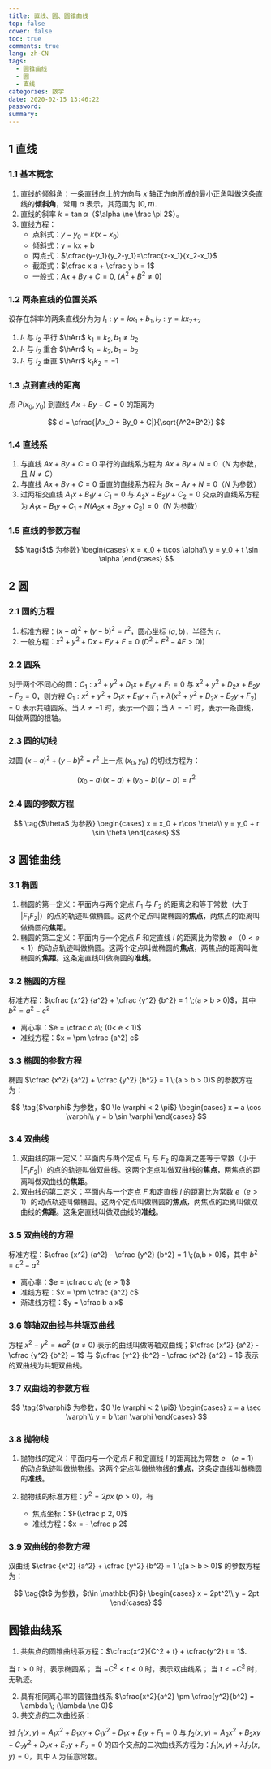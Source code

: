 ```yaml
---
title: 直线、圆、圆锥曲线
top: false
cover: false
toc: true
comments: true
lang: zh-CN
tags:
  - 圆锥曲线
  - 圆
  - 直线
categories: 数学
date: 2020-02-15 13:46:22
password:
summary:
---
```


## 1 直线

### 1.1 基本概念

1. 直线的倾斜角：一条直线向上的方向与 $x$ 轴正方向所成的最小正角叫做这条直线的**倾斜角**，常用 $\alpha$ 表示，其范围为 $[0, \pi)$.
2. 直线的斜率 $k = \tan{\alpha}$（$\alpha \ne \frac \pi 2$）。
3. 直线方程：
    - 点斜式：$y - y_0 = k(x-x_0)$
    - 倾斜式：y = kx + b
    - 两点式：$\cfrac{y-y_1}{y_2-y_1}=\cfrac{x-x_1}{x_2-x_1}$
    - 截距式：$\cfrac x a + \cfrac y b = 1$
    - 一般式：$Ax + By + C = 0, \; (A^2+B^2\ne 0)$

### 1.2 两条直线的位置关系

设存在斜率的两条直线分为为 $l_1: y = kx_1 + b_1, l_2: y = kx_2 + _2$

1. $l_1$ 与 $l_2$ 平行 $\hArr$ $k_1 = k_2, b_1 \ne b_2$
2. $l_1$ 与 $l_2$ 重合 $\hArr$ $k_1 = k_2, b_1 = b_2$
1. $l_1$ 与 $l_2$ 垂直 $\hArr$ $k_1 k_2 = -1$

### 1.3 点到直线的距离

点 $P(x_0,y_0)$ 到直线 $Ax + By +C=0$ 的距离为

$$
d = \cfrac{|Ax_0 + By_0 + C|}{\sqrt{A^2+B^2}}
$$

### 1.4 直线系

1. 与直线 $Ax + By +C=0$ 平行的直线系方程为 $Ax + By + N=0$（$N$ 为参数，且 $N\ne C$） 
2. 与直线 $Ax + By +C=0$ 垂直的直线系方程为 $Bx - Ay + N=0$（$N$ 为参数） 
3. 过两相交直线 $A_1x + B_1y + C_1 = 0$ 与 $A_2x + B_2y + C_2 = 0$ 交点的直线系方程为 $A_1x + B_1y + C_1 + N(A_2x + B_2y + C_2) = 0$（$N$ 为参数） 

### 1.5 直线的参数方程

$$
\tag{$t$ 为参数}
\begin{cases}
x = x_0 + t\cos \alpha\\
y = y_0 + t \sin \alpha
\end{cases}
$$

## 2 圆

### 2.1 圆的方程

1. 标准方程：$(x-a)^2 + (y-b)^2 = r^2$，圆心坐标 $(a,b)$，半径为 $r$.
2. 一般方程：$x^2 + y^2 + Dx + Ey + F =0\;(D^2+E^2-4F > 0))$

### 2.2 圆系

对于两个不同心的圆：$C_1: x^2 + y^2 + D_1x + E_1y + F_1 =0$ 与 $x^2 + y^2 + D_2x + E_2y + F_2 =0$，则方程 $C_1: x^2 + y^2 + D_1x + E_1y + F_1 + \lambda (x^2 + y^2 + D_2x + E_2y + F_2) =0$ 表示共轴圆系。当 $\lambda \ne -1$ 时，表示一个圆；当 $\lambda = -1$ 时，表示一条直线，叫做两圆的根轴。

### 2.3 圆的切线

过圆 $(x-a)^2 + (y-b)^2 = r^2$ 上一点 $(x_0,y_0)$ 的切线方程为：

$$
(x_0 - a)(x - a) + (y_0 - b)(y - b) = r^2
$$

### 2.4 圆的参数方程

$$
\tag{$\theta$ 为参数}
\begin{cases}
x = x_0 + r\cos \theta\\
y = y_0 + r \sin \theta
\end{cases}
$$

## 3 圆锥曲线

### 3.1 椭圆

1. 椭圆的第一定义：平面内与两个定点 $F_1$ 与 $F_2$ 的距离之和等于常数（大于 $|F_1F_2|$）的点的轨迹叫做椭圆。这两个定点叫做椭圆的**焦点**，两焦点的距离叫做椭圆的**焦距**。
2. 椭圆的第二定义：平面内与一个定点 $F$ 和定直线 $l$ 的距离比为常数 $e$ （$0< e <1$）的动点轨迹叫做椭圆。这两个定点叫做椭圆的**焦点**，两焦点的距离叫做椭圆的**焦距**。这条定直线叫做椭圆的**准线**。

### 3.2 椭圆的方程

标准方程：$\cfrac {x^2} {a^2} + \cfrac {y^2} {b^2} = 1 \;(a > b > 0)$，其中 $b^2 = a^2 - c^2$

- 离心率：$e = \cfrac c a\; (0< e < 1)$
- 准线方程：$x = \pm \cfrac {a^2} c$

### 3.3 椭圆的参数方程

椭圆 $\cfrac {x^2} {a^2} + \cfrac {y^2} {b^2} = 1 \;(a > b > 0)$ 的参数方程为：

$$
\tag{$\varphi$ 为参数，$0 \le \varphi < 2 \pi$}
\begin{cases}
x = a \cos \varphi\\
y = b \sin \varphi
\end{cases}
$$

### 3.4 双曲线

1. 双曲线的第一定义：平面内与两个定点 $F_1$ 与 $F_2$ 的距离之差等于常数（小于 $|F_1F_2|$）的点的轨迹叫做双曲线。这两个定点叫做双曲线的**焦点**，两焦点的距离叫做双曲线的**焦距**。
2. 双曲线的第二定义：平面内与一个定点 $F$ 和定直线 $l$ 的距离比为常数 $e$（$e > 1$）的动点轨迹叫做椭圆。这两个定点叫做椭圆的**焦点**，两焦点的距离叫做双曲线的**焦距**。这条定直线叫做双曲线的**准线**。

### 3.5 双曲线的方程

标准方程：$\cfrac {x^2} {a^2} - \cfrac {y^2} {b^2} = 1 \;(a,b > 0)$，其中 $b^2 = c^2 - a^2$

- 离心率：$e = \cfrac c a\; (e > 1)$
- 准线方程：$x = \pm \cfrac {a^2} c$
- 渐进线方程：$y = \cfrac b a x$

### 3.6 等轴双曲线与共轭双曲线

方程 $x^2 - y^2 = \pm a^2\; (a\ne 0)$ 表示的曲线叫做等轴双曲线；$\cfrac {x^2} {a^2} - \cfrac {y^2} {b^2} = 1$ 与 $\cfrac {y^2} {b^2} - \cfrac {x^2} {a^2} = 1$ 表示的双曲线为共轭双曲线。

### 3.7 双曲线的参数方程

$$
\tag{$\varphi$ 为参数，$0 \le \varphi < 2 \pi$}
\begin{cases}
x = a \sec \varphi\\
y = b \tan \varphi
\end{cases}
$$

### 3.8 抛物线

1. 抛物线的定义：平面内与一个定点 $F$ 和定直线 $l$ 的距离比为常数 $e$ （$e=1$）的动点轨迹叫做抛物线。这两个定点叫做抛物线的**焦点**，这条定直线叫做椭圆的**准线**。
2. 抛物线的标准方程：$y^2 = 2px\;(p> 0)$，有

    - 焦点坐标：$F(\cfrac p 2, 0)$
    - 准线方程：$x = - \cfrac p 2$

### 3.9 双曲线的参数方程

双曲线 $\cfrac {x^2} {a^2} + \cfrac {y^2} {b^2} = 1 \;(a > b > 0)$ 的参数方程为：

$$
\tag{$t$ 为参数，$t\in \mathbb{R}$}
\begin{cases}
x = 2pt^2\\
y = 2pt
\end{cases}
$$

## 圆锥曲线系

1. 共焦点的圆锥曲线系方程：$\cfrac{x^2}{C^2 + t} + \cfrac{y^2} t = 1$.

当 $t> 0$ 时，表示椭圆系；
当 $-C^2 < t < 0$ 时，表示双曲线系；
当 $t < -C^2$ 时，无轨迹。

2. 具有相同离心率的圆锥曲线系 $\cfrac{x^2}{a^2} \pm \cfrac{y^2}{b^2} = \lambda \; (\lambda \ne 0)$
3. 共交点的二次曲线系：

过 $f_1(x,y) = A_1x^2 + B_1xy + C_1y^2 + D_1x + E_1y +F_1 = 0$ 与 $f_2(x,y) = A_2x^2 + B_2xy + C_2y^2 + D_2x + E_2y +F_2 = 0$ 的四个交点的二次曲线系方程为：$f_1(x, y) + \lambda f_2(x, y)=0$，其中 $\lambda$ 为任意常数。